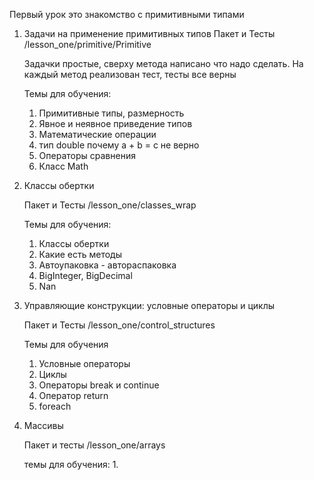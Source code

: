 Первый урок это знакомство с примитивными типами

1. Задачи на применение примитивных типов Пакет и Тесты /lesson_one/primitive/Primitive

   Задачки простые, сверху метода написано что надо сделать. На каждый метод реализован тест, тесты все верны

   Темы для обучения:
    1. Примитивные типы, размерность
    2. Явное и неявное приведение типов
    3. Математические операции
    4. тип double почему a + b = c не верно
    5. Операторы сравнения
    6. Класс Math

2. Классы обертки

   Пакет и Тесты /lesson_one/classes_wrap

   Темы для обучения:
   1. Классы обертки 
   2. Какие есть методы 
   3. Автоупаковка - автораспаковка 
   4. BigInteger, BigDecimal 
   5. Nan

3. Управляющие конструкции: условные операторы и циклы

   Пакет и Тесты /lesson_one/control_structures

   Темы для oбучения
   1. Условные операторы
   2. Циклы
   3. Операторы break и continue
   4. Оператор return
   5. foreach

4. Массивы
   
   Пакет и тесты /lesson_one/arrays
   
   темы для обучения:
   1. 